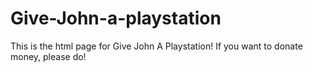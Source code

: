 # Give-John-a-playstation
This is the html page for Give John A Playstation! If you want to donate money, please do!
